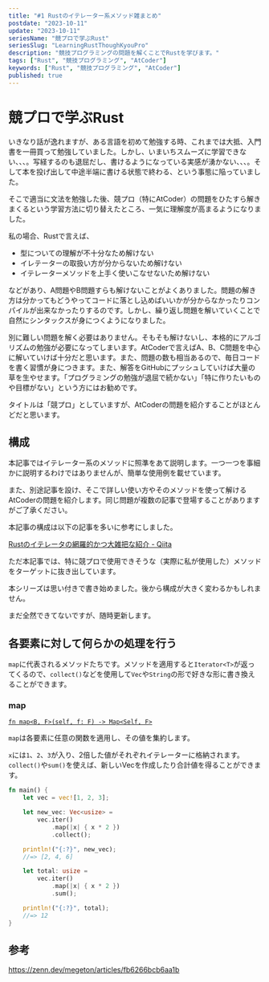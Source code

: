 ```yaml
---
title: "#1 Rustのイテレーター系メソッド雑まとめ"
postdate: "2023-10-11"
update: "2023-10-11"
seriesName: "競プロで学ぶRust"
seriesSlug: "LearningRustThoughKyouPro"
description: "競技プログラミングの問題を解くことでRustを学びます。"
tags: ["Rust", "競技プログラミング", "AtCoder"]
keywords: ["Rust", "競技プログラミング", "AtCoder"]
published: true
---
```


# 競プロで学ぶRust

いきなり話が逸れますが、ある言語を初めて勉強する時、これまでは大抵、入門書を一冊買って勉強していました。しかし、いまいちスムーズに学習できない、、、。写経するのも退屈だし、書けるようになっている実感が湧かない、、、。そして本を投げ出して中途半端に書ける状態で終わる、という事態に陥っていました。

そこで適当に文法を勉強した後、競プロ（特にAtCoder）の問題をひたすら解きまくるという学習方法に切り替えたところ、一気に理解度が高まるようになりました。

私の場合、Rustで言えば、

- 型についての理解が不十分なため解けない
- イレテーターの取扱い方が分からないため解けない
- イテレーターメソッドを上手く使いこなせないため解けない

などがあり、A問題やB問題すらも解けないことがよくありました。問題の解き方は分かってもどうやってコードに落とし込めばいいかが分からなかったりコンパイルが出来なかったりするのです。しかし、繰り返し問題を解いていくことで自然にシンタックスが身につくようになりました。

別に難しい問題を解く必要はありません。そもそも解けないし、本格的にアルゴリズムの勉強が必要になってしまいます。AtCoderで言えばA、B、C問題を中心に解いていけば十分だと思います。また、問題の数も相当あるので、毎日コードを書く習慣が身につきます。また、解答をGitHubにプッシュしていけば大量の草を生やせます。「プログラミングの勉強が退屈で続かない」「特に作りたいものや目標がない」という方にはお勧めです。

<aside>

タイトルは「競プロ」としていますが、AtCoderの問題を紹介することがほとんどだと思います。

</aside>

## 構成

本記事ではイテレーター系のメソッドに照準をあて説明します。一つ一つを事細かに説明するわけではありませんが、簡単な使用例を載せています。

また、別途記事を設け、そこで詳しい使い方やそのメソッドを使って解けるAtCoderの問題を紹介します。同じ問題が複数の記事で登場することがありますがご了承ください。

本記事の構成は以下の記事を多いに参考にしました。

[Rustのイテレータの網羅的かつ大雑把な紹介 - Qiita](https://qiita.com/lo48576/items/34887794c146042aebf1)

ただ本記事では、特に競プロで使用できそうな（実際に私が使用した）メソッドをターゲットに抜き出しています。

<aside>

本シリーズは思い付きで書き始めました。後から構成が大きく変わるかもしれません。

</aside>

<aside>

まだ全然できてないですが、随時更新します。

</aside>

## 各要素に対して何らかの処理を行う

`map`に代表されるメソッドたちです。メソッドを適用すると`Iterator<T>`が返ってくるので、`collect()`などを使用して`Vec`や`String`の形で好きな形に書き換えることができます。

### map


[`fn map<B, F>(self, f: F) -> Map<Self, F>`](https://doc.rust-lang.org/std/iter/trait.Iterator.html#method.map)

`map`は各要素に任意の関数を適用し、その値を集約します。

`x`には`1`、`2`、`3`が入り、2倍した値がそれぞれイテレーターに格納されます。`collect()`や`sum()`を使えば、新しいVecを作成したり合計値を得ることができます。

```rust
fn main() {
    let vec = vec![1, 2, 3];

    let new_vec: Vec<usize> =
        vec.iter()
            .map(|x| { x * 2 })
            .collect();

    println!("{:?}", new_vec);
    //=> [2, 4, 6]

    let total: usize =
        vec.iter()
            .map(|x| { x * 2 })
            .sum();

    println!("{:?}", total);
    //=> 12
}
```

<!--

### filter_map


## イテレーターから何か一つ取り出す

### max

### min

https://atcoder.jp/contests/abc005/tasks/abc005_2

#### AtCoderの問題へのリンク

- [ABC002 A - 正直者](https://atcoder.jp/contests/abc002/tasks/abc002_1)

## イテレーター自体の情報を得る

例えば要素数はいくつか、重複している要素はあるかなど。

### count

### counts

### all_equal

### all_unique

## イテレーターを並び変える

### sort

https://atcoder.jp/contests/abc009/tasks/abc009_2

### dedup

https://atcoder.jp/contests/abc009/tasks/abc009_2

-->

## 参考

https://zenn.dev/megeton/articles/fb6266bcb6aa1b